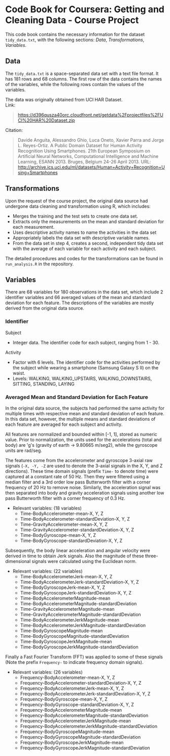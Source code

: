 # Code Book for Coursera: Getting and Cleaning Data - Course Project
This code book contains the necessary information for the dataset `tidy_data.txt`, with the following sections: *Data*, *Transformations*, *Variables*.

## Data
The `tidy_data.txt` is a space-separated data set with a text file format. It has 181 rows and 68 columns. The first row of the data contains the names of the variables, while the following rows contain the values of the variables.

The data was originally obtained from UCI HAR Dataset.  
Link:
> https://d396qusza40orc.cloudfront.net/getdata%2Fprojectfiles%2FUCI%20HAR%20Dataset.zip  

Citation:
> Davide Anguita, Alessandro Ghio, Luca Oneto, Xavier Parra and Jorge L. Reyes-Ortiz. A Public Domain Dataset for Human Activity Recognition Using Smartphones. 21th European Symposium on Artificial Neural Networks, Computational Intelligence and Machine Learning, ESANN 2013. Bruges, Belgium 24-26 April 2013. URL: http://archive.ics.uci.edu/ml/datasets/Human+Activity+Recognition+Using+Smartphones

## Transformations
Upon the request of the course project, the original data source had undergone data cleaning and transformation using R, which includes:
* Merges the training and the test sets to create one data set.
* Extracts only the measurements on the mean and standard deviation for each measurement.
* Uses descriptive activity names to name the activities in the data set
* Appropriately labels the data set with descriptive variable names.
* From the data set in step 4, creates a second, independent tidy data set with the average of each variable for each activity and each subject.

The detailed procedures and codes for the transformations can be found in `run_analysis.R` in the repository.

## Variables
There are 68 variables for 180 observations in the data set, which include 2 identifier variables and 66 averaged values of the mean and standard deviation for each feature. The descriptions of the variables are mostly derived from the original data source.

### Identifier
Subject
* Integer data. The identifier code for each subject, ranging from 1 - 30.
 
Activity
* Factor with 6 levels. The identifier code for the activities performed by the subject while wearing a smartphone (Samsung Galaxy S II) on the waist.
* Levels: WALKING, WALKING_UPSTAIRS, WALKING_DOWNSTAIRS, SITTING, STANDING, LAYING
 
### Averaged Mean and Standard Deviation for Each Feature
In the original data source, the subjects had performed the same activity for multiple times with respective mean and standard deviation of each feature. In this data set, however, the multiple means and standard deviations of each feature are averaged for each subject and activity. 

All features are normalized and bounded within \[-1, 1\], stored as numeric value. Prior to normalization, the units used for the accelerations (total and body) are 'g's (gravity of earth -> 9.80665 m/seg2), while the gyroscope units are rad/seg.

The features come from the accelerometer and gyroscope 3-axial raw signals (`-X, -Y, -Z` are used to denote the 3-axial signals in the X, Y, and Z directions). These time domain signals (prefix `Time-` to denote time) were captured at a constant rate of 50 Hz. Then they were filtered using a median filter and a 3rd order low pass Butterworth filter with a corner frequency of 20 Hz to remove noise. Similarly, the acceleration signal was then separated into body and gravity acceleration signals using another low pass Butterworth filter with a corner frequency of 0.3 Hz. 
  
* Relevant variables: (18 variables)
  + Time-BodyAccelerometer-mean-X, Y, Z
  + Time-BodyAccelerometer-standardDeviation-X, Y, Z
  + Time-GravityAccelerometer-mean-X, Y, Z
  + Time-GravityAccelerometer-standardDeviation-X, Y, Z
  + Time-BodyGyroscope-mean-X, Y, Z
  + Time-BodyGyroscope-standardDeviation-X, Y, Z
  
  
Subsequently, the body linear acceleration and angular velocity were derived in time to obtain Jerk signals. Also the magnitude of these three-dimensional signals were calculated using the Euclidean norm.

* Relevant variables: (22 variables)
  + Time-BodyAccelerometerJerk-mean-X, Y, Z
  + Time-BodyAccelerometerJerk-standardDeviation-X, Y, Z
  + Time-BodyGyroscopeJerk-mean-X, Y, Z
  + Time-BodyGyroscopeJerk-standardDeviation-X, Y, Z
  + Time-BodyAccelerometerMagnitude-mean
  + Time-BodyAccelerometerMagnitude-standardDeviation
  + Time-GravityAccelerometerMagnitude-mean
  + Time-GravityAccelerometerMagnitude-standardDeviation
  + Time-BodyAccelerometerJerkMagnitude-mean
  + Time-BodyAccelerometerJerkMagnitude-standardDeviation
  + Time-BodyGyroscopeMagnitude-mean
  + Time-BodyGyroscopeMagnitude-standardDeviation
  + Time-BodyGyroscopeJerkMagnitude-mean
  + Time-BodyGyroscopeJerkMagnitude-standardDeviation
 
Finally a Fast Fourier Transform (FFT) was applied to some of these signals (Note the prefix `Frequency-` to indicate frequency domain signals). 

* Relevant variables: (26 variables)  
  + Frequency-BodyAccelerometer-mean-X, Y, Z
  + Frequency-BodyAccelerometer-standardDeviation-X, Y, Z
  + Frequency-BodyAccelerometerJerk-mean-X, Y, Z
  + Frequency-BodyAccelerometerJerk-standardDeviation-X, Y, Z
  + Frequency-BodyGyroscope-mean-X, Y, Z
  + Frequency-BodyGyroscope-standardDeviation-X, Y, Z
  + Frequency-BodyAccelerometerMagnitude-mean
  + Frequency-BodyAccelerometerMagnitude-standardDeviation
  + Frequency-BodyAccelerometerJerkMagnitude-mean
  + Frequency-BodyAccelerometerJerkMagnitude-standardDeviation
  + Frequency-BodyGyroscopeMagnitude-mean
  + Frequency-BodyGyroscopeMagnitude-standardDeviation
  + Frequency-BodyGyroscopeJerkMagnitude-mean
  + Frequency-BodyGyroscopeJerkMagnitude-standardDeviation
